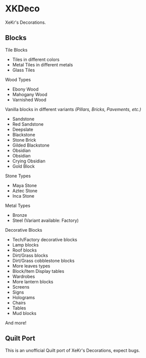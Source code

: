 # XKDeco

XeKr's Decorations.

## Blocks

Tile Blocks

- Tiles in different colors
- Metal Tiles in different metals
- Glass Tiles

Wood Types

- Ebony Wood
- Mahogany Wood
- Varnished Wood

Vanilla blocks in different variants
*(Pillars, Bricks, Pavements, etc.)*

- Sandstone
- Red Sandstone
- Deepslate
- Blackstone
- Stone Brick
- Gilded Blackstone
- Obsidian
- Obsidian
- Crying Obsidian
- Gold Block

Stone Types

- Maya Stone
- Aztec Stone
- Inca Stone

Metal Types

- Bronze
- Steel (Variant available: Factory)

Decorative Blocks

- Tech/Factory decorative blocks
- Lamp blocks
- Roof blocks
- Dirt/Grass blocks
- Dirt/Grass cobblestone blocks
- More leaves types
- Block/Item Display tables
- Wardrobes
- More lantern blocks
- Screens
- Signs
- Holograms
- Chairs
- Tables
- Mud blocks

And more!

## Quilt Port

This is an unofficial Quilt port of XeKr's Decorations, expect bugs.
